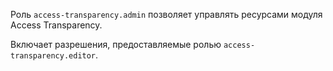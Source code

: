 Роль `access-transparency.admin` позволяет управлять ресурсами модуля Access Transparency.

Включает разрешения, предоставляемые ролью `access-transparency.editor`.